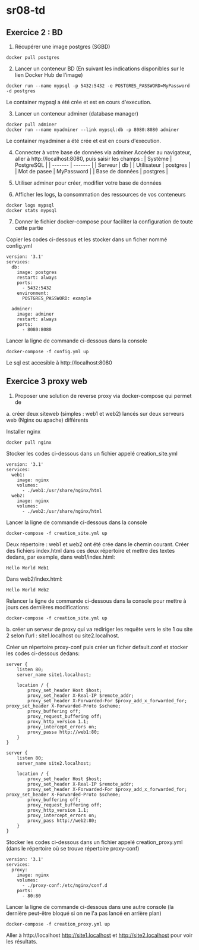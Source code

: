 # sr08-td

## Exercice 2 : BD

1. Récupérer une image postgres (SGBD)
```
docker pull postgres
```

2. Lancer un conteneur BD (En suivant les indications disponibles sur le lien Docker Hub de l’image)
```
docker run --name mypsql -p 5432:5432 -e POSTGRES_PASSWORD=MyPassword -d postgres
```
Le container mypsql a été crée et est en cours d'execution.

3. Lancer un conteneur adminer (database manager)
```
docker pull adminer
docker run --name myadminer --link mypsql:db -p 8080:8080 adminer
```
Le container myadminer a été crée et est en cours d'execution.

4. Connecter à votre base de données via adminer
Accéder au navigateur, aller à http://localhost:8080, puis saisir les champs :
| Système | PostgreSQL |
| ------- | ------- |
| Serveur | db |
| Utilisateur | postgres |
| Mot de pasee | MyPassword |
| Base de données | postgres |

5. Utiliser adminer pour créer, modifier votre base de données

6. Afficher les logs, la consommation des ressources de vos conteneurs
```
docker logs mypsql
docker stats mypsql
```

7. Donner le fichier docker-compose pour faciliter la configuration de toute cette partie

Copier les codes ci-dessous et les stocker dans un ficher nommé config.yml
```
version: '3.1'
services:
  db:
    image: postgres
    restart: always
    ports:
      - 5432:5432
    environment:
      POSTGRES_PASSWORD: example

  adminer:
    image: adminer
    restart: always
    ports:
      - 8080:8080
```
Lancer la ligne de commande ci-dessous dans la console
```
docker-compose -f config.yml up
```
Le sql est accesible à http://localhost:8080

## Exercice 3 proxy web

1. Proposer une solution de reverse proxy via docker-compose qui permet de

a. créer deux siteweb (simples : web1 et web2) lancés sur deux serveurs web (Nginx ou apache) différents

Installer nginx
```
docker pull nginx
```

Stocker les codes ci-dessous dans un fichier appelé creation_site.yml
```
version: '3.1'
services:
  web1:
    image: nginx 
    volumes:
      - ./web1:/usr/share/nginx/html
  web2:
    image: nginx
    volumes:
      - ./web2:/usr/share/nginx/html
``` 
Lancer la ligne de commande ci-dessous dans la console
```
docker-compose -f creation_site.yml up
```
Deux répertoire : web1 et web2 ont été crée dans le chemin courant.
Créer des fichiers index.html dans ces deux répertoire et mettre des textes dedans, par exemple, dans web1/index.html:
```
Hello World Web1
```
Dans web2/index.html:
```
Hello World Web2
```
Relancer la ligne de commande ci-dessous dans la console pour mettre à jours ces dernières modifications:
```
docker-compose -f creation_site.yml up
```

b. créer un serveur de proxy qui va rediriger les requête vers le site 1 ou site 2 selon l’url : site1.localhost ou site2.localhost.

Créer un répertoire proxy-conf puis créer un ficher default.conf et stocker les codes ci-dessous dedans:
```
server {
    listen 80;
    server_name site1.localhost;

    location / {
        proxy_set_header Host $host;
        proxy_set_header X-Real-IP $remote_addr;
        proxy_set_header X-Forwarded-For $proxy_add_x_forwarded_for; proxy_set_header X-Forwarded-Proto $scheme;
        proxy_buffering off;
        proxy_request_buffering off;
        proxy_http_version 1.1;
        proxy_intercept_errors on;
        proxy_passa http://web1:80;
    }
}

server {
    listen 80;
    server_name site2.localhost;

    location / {
        proxy_set_header Host $host;
        proxy_set_header X-Real-IP $remote_addr;
        proxy_set_header X-Forwarded-For $proxy_add_x_forwarded_for; proxy_set_header X-Forwarded-Proto $scheme;
        proxy_buffering off;
        proxy_request_buffering off;
        proxy_http_version 1.1;
        proxy_intercept_errors on;
        proxy_pass http://web2:80;
    }
}
```
Stocker les codes ci-dessous dans un fichier appelé creation_proxy.yml (dans le répertoire où se trouve répertoire proxy-conf)
```
version: '3.1'
services:
  proxy:
    image: nginx
    volumes:
      - ./proxy-conf:/etc/nginx/conf.d
    ports:
      - 80:80
``` 
Lancer la ligne de commande ci-dessous dans une autre console (la dernière peut-être bloqué si on ne l'a pas lancé en arrière plan)
```
docker-compose -f creation_proxy.yml up
```
Aller à http://localhost http://site1.localhost et http://site2.localhost pour voir les résultats.